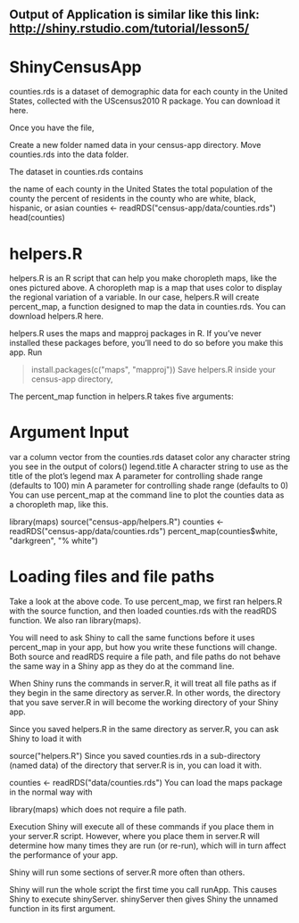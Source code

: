 ## Output of Application is similar like this link: http://shiny.rstudio.com/tutorial/lesson5/

ShinyCensusApp
==============
counties.rds is a dataset of demographic data for each county in the United States, collected with the UScensus2010 R package. You can download it here.

Once you have the file,

Create a new folder named data in your census-app directory.
Move counties.rds into the data folder.

The dataset in counties.rds contains

the name of each county in the United States
the total population of the county
the percent of residents in the county who are white, black, hispanic, or asian
counties <- readRDS("census-app/data/counties.rds")
head(counties)

helpers.R
==========
helpers.R is an R script that can help you make choropleth maps, like the ones pictured above. A choropleth map is a map that uses color to display the regional variation of a variable. In our case, helpers.R will create percent_map, a function designed to map the data in counties.rds. You can download helpers.R here.

helpers.R uses the maps and mapproj packages in R. If you’ve never installed these packages before, you’ll need to do so before you make this app. Run

> install.packages(c("maps", "mapproj"))
Save helpers.R inside your census-app directory, 

The percent_map function in helpers.R takes five arguments:

Argument	Input
================
var	a column vector from the counties.rds dataset
color	any character string you see in the output of colors()
legend.title	A character string to use as the title of the plot’s legend
max	A parameter for controlling shade range (defaults to 100)
min	A parameter for controlling shade range (defaults to 0)
You can use percent_map at the command line to plot the counties data as a choropleth map, like this.

library(maps)
source("census-app/helpers.R")
counties <- readRDS("census-app/data/counties.rds")
percent_map(counties$white, "darkgreen", "% white")

Loading files and file paths
=============================
Take a look at the above code. To use percent_map, we first ran helpers.R with the source function, and then loaded counties.rds with the readRDS function. We also ran library(maps).

You will need to ask Shiny to call the same functions before it uses percent_map in your app, but how you write these functions will change. Both source and readRDS require a file path, and file paths do not behave the same way in a Shiny app as they do at the command line.

When Shiny runs the commands in server.R, it will treat all file paths as if they begin in the same directory as server.R. In other words, the directory that you save server.R in will become the working directory of your Shiny app.

Since you saved helpers.R in the same directory as server.R, you can ask Shiny to load it with

source("helpers.R")
Since you saved counties.rds in a sub-directory (named data) of the directory that server.R is in, you can load it with.

counties <- readRDS("data/counties.rds")
You can load the maps package in the normal way with

library(maps)
which does not require a file path.

Execution
Shiny will execute all of these commands if you place them in your server.R script. However, where you place them in server.R will determine how many times they are run (or re-run), which will in turn affect the performance of your app.

Shiny will run some sections of server.R more often than others.

Shiny will run the whole script the first time you call runApp. This causes Shiny to execute shinyServer. shinyServer then gives Shiny the unnamed function in its first argument.
